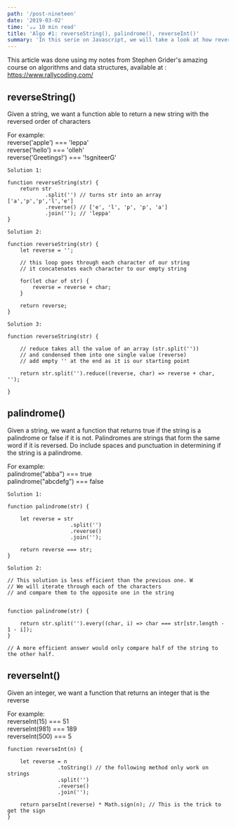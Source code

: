 ```yaml
---
path: '/post-nineteen'
date: '2019-03-02'
time: '☕️☕️ 10 min read'
title: 'Algo #1: reverseString(), palindrome(), reverseInt()'
summary: 'In this serie on Javascript, we will take a look at how reverse data within functions.'
---
```


This article was done using my notes from Stephen Grider's amazing course on algorithms and data structures, available at : https://www.rallycoding.com/

## reverseString()

Given a string, we want a function able to return a new string with the reversed order of characters

For example:<br>
reverse('apple') === 'leppa'<br>
reverse('hello') === 'olleh'<br>
reverse('Greetings!') === '!sgniteerG'

```
Solution 1:

function reverseString(str) {
    return str
            .split('') // turns str into an array ['a','p','p','l','e']
            .reverse() // ['e', 'l', 'p', 'p', 'a']
            .join(''); // 'leppa'
}

```

```
Solution 2:

function reverseString(str) {
    let reverse = '';

    // this loop goes through each character of our string
    // it concatenates each character to our empty string

    for(let char of str) {
        reverse = reverse + char;
    }

    return reverse;
}

```

```
Solution 3:

function reverseString(str) {

    // reduce takes all the value of an array (str.split(''))
    // and condensed them into one single value (reverse)
    // add empty '' at the end as it is our starting point

    return str.split('').reduce((reverse, char) => reverse + char, '');

}

```

## palindrome()

Given a string, we want a function that returns true if the string is a palindrome or false if it is not.
Palindromes are strings that form the same word if it is reversed. Do include spaces and punctuation in determining if the string is a palindrome.

For example:<br>
palindrome("abba") === true<br>
palindrome("abcdefg") === false

```
Solution 1:

function palindrome(str) {

    let reverse = str
                    .split('')
                    .reverse()
                    .join('');

    return reverse === str;
}

```

```
Solution 2:

// This solution is less efficient than the previous one. W
// We will iterate through each of the characters
// and compare them to the opposite one in the string


function palindrome(str) {

    return str.split('').every((char, i) => char === str[str.length - 1 - i]);
}

// A more efficient answer would only compare half of the string to the other half.

```

## reverseInt()

Given an integer, we want a function that returns an integer that is the reverse

For example:<br>
reverseInt(15) === 51<br>
reverseInt(981) === 189<br>
reverseInt(500) === 5

```
function reverseInt(n) {

    let reverse = n
                .toString() // the following method only work on strings
                .split('')
                .reverse()
                .join('');

    return parseInt(reverse) * Math.sign(n); // This is the trick to get the sign
}

```
